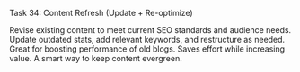 Task 34: Content Refresh (Update + Re-optimize)

Revise existing content to meet current SEO standards and audience needs. Update outdated stats, add relevant keywords, and restructure as needed. Great for boosting performance of old blogs. Saves effort while increasing value. A smart way to keep content evergreen.

